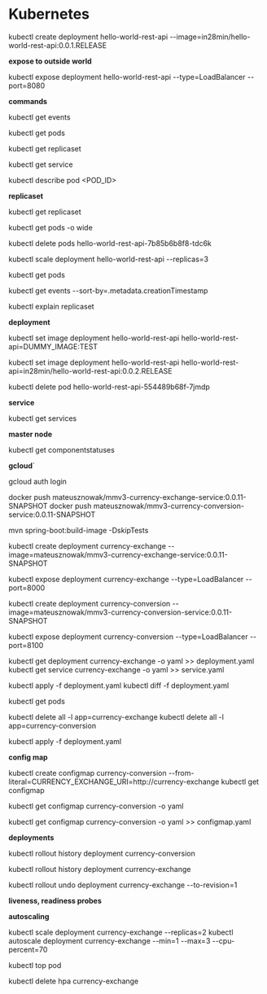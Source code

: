 # Kubernetes

kubectl create deployment hello-world-rest-api --image=in28min/hello-world-rest-api:0.0.1.RELEASE

**expose to outside world**

kubectl expose deployment hello-world-rest-api --type=LoadBalancer --port=8080

**commands**

kubectl get events

kubectl get pods

kubectl get replicaset

kubectl get service

kubectl describe pod <POD_ID>

**replicaset**

kubectl get replicaset

kubectl get pods -o wide

kubectl delete pods hello-world-rest-api-7b85b6b8f8-tdc6k

kubectl scale deployment hello-world-rest-api --replicas=3

kubectl get pods

kubectl get events --sort-by=.metadata.creationTimestamp

kubectl explain replicaset

**deployment**

kubectl set image deployment hello-world-rest-api hello-world-rest-api=DUMMY_IMAGE:TEST

kubectl set image deployment hello-world-rest-api hello-world-rest-api=in28min/hello-world-rest-api:0.0.2.RELEASE

kubectl delete pod hello-world-rest-api-554489b68f-7jmdp

**service**

kubectl get services

**master node**

kubectl get componentstatuses

**gcloud**`

gcloud auth login

docker push mateusznowak/mmv3-currency-exchange-service:0.0.11-SNAPSHOT
docker push mateusznowak/mmv3-currency-conversion-service:0.0.11-SNAPSHOT

mvn spring-boot:build-image -DskipTests


kubectl create deployment currency-exchange --image=mateusznowak/mmv3-currency-exchange-service:0.0.11-SNAPSHOT

kubectl expose deployment currency-exchange --type=LoadBalancer --port=8000


kubectl create deployment currency-conversion --image=mateusznowak/mmv3-currency-conversion-service:0.0.11-SNAPSHOT

kubectl expose deployment currency-conversion --type=LoadBalancer --port=8100


kubectl get deployment currency-exchange -o yaml >> deployment.yaml
kubectl get service currency-exchange -o yaml >> service.yaml

kubectl apply -f deployment.yaml
kubectl diff -f deployment.yaml

kubectl get pods

kubectl delete all -l app=currency-exchange
kubectl delete all -l app=currency-conversion


kubectl apply -f deployment.yaml

**config map**

kubectl create configmap currency-conversion --from-literal=CURRENCY_EXCHANGE_URI=http://currency-exchange
kubectl get configmap

kubectl get configmap currency-conversion -o yaml

kubectl get configmap currency-conversion -o yaml >> configmap.yaml


**deployments**

kubectl rollout history deployment currency-conversion

kubectl rollout history deployment currency-exchange

kubectl rollout undo deployment currency-exchange --to-revision=1


**liveness, readiness probes**

**autoscaling**

kubectl scale deployment currency-exchange --replicas=2
kubectl autoscale deployment currency-exchange --min=1 --max=3 --cpu-percent=70 

kubectl top pod

kubectl delete hpa currency-exchange








